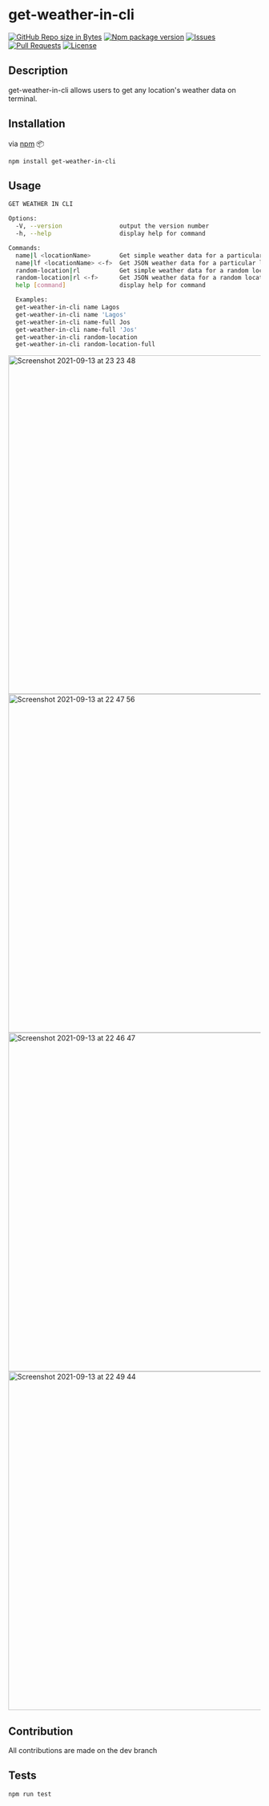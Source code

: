 # get-weather-in-cli

[![GitHub Repo size in Bytes](https://img.shields.io/github/repo-size/theifedayo/get-weather-in-cli)](https://github.com/theifedayo/get-weather-in-cli)
[![Npm package version](https://img.shields.io/npm/v/get-weather-in-cli)](https://github.com/theifedayo/get-weather-in-cli)
[![Issues](https://img.shields.io/github/issues/theifedayo/get-weather-in-cli)](https://github.com/theifedayo/get-weather-in-cli)
[![Pull Requests](https://img.shields.io/github/issues-pr/theifedayo/get-weather-in-cli)](https://github.com/theifedayo/get-weather-in-cli)
[![License](https://img.shields.io/npm/l/get-weather-in-cli)](https://github.com/theifedayo/get-weather-in-cli)


## Description
get-weather-in-cli allows users to get any location's weather data on terminal.

## Installation

via [npm](https://www.npmjs.com/package/get-weather-in-cli) :package:

```
npm install get-weather-in-cli
```

## Usage

```bash
GET WEATHER IN CLI

Options:
  -V, --version                output the version number
  -h, --help                   display help for command

Commands:
  name|l <locationName>        Get simple weather data for a particular location
  name|lf <locationName> <-f>  Get JSON weather data for a particular location
  random-location|rl           Get simple weather data for a random location
  random-location|rl <-f>      Get JSON weather data for a random location
  help [command]               display help for command

  Examples:
  get-weather-in-cli name Lagos
  get-weather-in-cli name 'Lagos'
  get-weather-in-cli name-full Jos
  get-weather-in-cli name-full 'Jos'
  get-weather-in-cli random-location
  get-weather-in-cli random-location-full
```

<div>
  <img width="676" alt="Screenshot 2021-09-13 at 23 23 48" src="https://user-images.githubusercontent.com/47679952/133164264-9de179e3-f179-4a8c-8de5-ae100c41d9d2.png"><br>
  <img width="676" alt="Screenshot 2021-09-13 at 22 47 56" src="https://user-images.githubusercontent.com/47679952/133161742-19801c25-68a0-493f-9318-1c19fcfecee1.png"><br>
  <img width="676" alt="Screenshot 2021-09-13 at 22 46 47" src="https://user-images.githubusercontent.com/47679952/133161690-9c326c1c-ea17-429c-9b81-33c5e2f24958.png"><br>
  <img width="676" alt="Screenshot 2021-09-13 at 22 49 44" src="https://user-images.githubusercontent.com/47679952/133161810-dd542480-e872-4c08-9f08-9d1b60c2f380.png"><br>
  
</div>

## Contribution
All contributions are made on the dev branch

## Tests
```bash
npm run test
```
